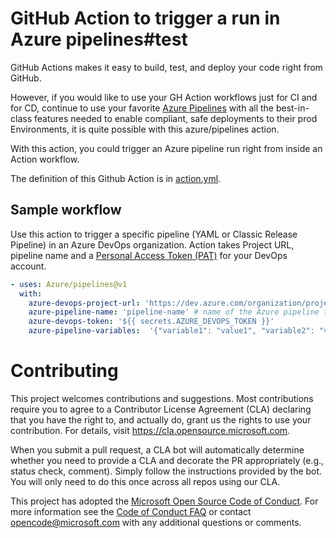 # GitHub Action to trigger a run in Azure pipelines#test

GitHub Actions makes it easy to build, test, and deploy your code right from GitHub. 

However, if you would like to use your GH Action workflows just for CI and for CD, continue to use your favorite [Azure Pipelines](https://azure.microsoft.com/en-in/services/devops/pipelines/) with all the best-in-class features needed to enable compliant, safe deployments to their prod Environments, it is quite possible with this azure/pipelines action.

With this action, you could trigger an Azure pipeline run right from inside an Action workflow.

The definition of this Github Action is in [action.yml](https://github.com/Azure/pipelines/blob/master/action.yml).

## Sample workflow 

Use this action to trigger a specific pipeline (YAML or Classic Release Pipeline) in an Azure DevOps organization.
Action takes Project URL, pipeline name and a [Personal Access Token (PAT)](https://docs.microsoft.com/en-us/azure/devops/organizations/accounts/use-personal-access-tokens-to-authenticate?view=azure-devops) for your DevOps account.

```yaml
- uses: Azure/pipelines@v1
  with:
    azure-devops-project-url: 'https://dev.azure.com/organization/project-name'
    azure-pipeline-name: 'pipeline-name' # name of the Azure pipeline to be triggered
    azure-devops-token: '${{ secrets.AZURE_DEVOPS_TOKEN }}'
    azure-pipeline-variables:  '{"variable1": "value1", "variable2": "value2"}' # optional stringified json
```

# Contributing

This project welcomes contributions and suggestions.  Most contributions require you to agree to a
Contributor License Agreement (CLA) declaring that you have the right to, and actually do, grant us
the rights to use your contribution. For details, visit https://cla.opensource.microsoft.com.

When you submit a pull request, a CLA bot will automatically determine whether you need to provide
a CLA and decorate the PR appropriately (e.g., status check, comment). Simply follow the instructions
provided by the bot. You will only need to do this once across all repos using our CLA.

This project has adopted the [Microsoft Open Source Code of Conduct](https://opensource.microsoft.com/codeofconduct/).
For more information see the [Code of Conduct FAQ](https://opensource.microsoft.com/codeofconduct/faq/) or
contact [opencode@microsoft.com](mailto:opencode@microsoft.com) with any additional questions or comments.
